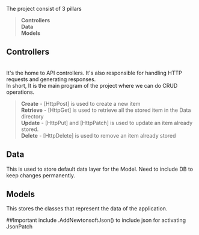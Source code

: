 The project consist of 3 pillars<br>
> <p>
  > <b>Controllers</b><br>
  > <b>Data</b><br>
  > <b>Models</b><br>
</p>

<h2>Controllers</h2><br>
It's the home to API controllers. It's also responsible for handling HTTP requests and generating responses.<br>
In short, It is the main program of the project where we can do CRUD operations.<br>

> <p>
  > <b>Create</b> - [HttpPost] is used to create a new item <br>
  > <b>Retrieve</b> - [HttpGet] is used to retrieve all the stored item in the Data directory<br>
  > <b>Update</b> - [HttpPut] and [HttpPatch] is used to update an item already stored.<br>
  > <b>Delete</b> - [HttpDelete] is used to remove an item already stored<br>
</p>

<h2>Data</h2>
This is used to store default data layer for the Model. Need to include DB to keep changes permanently.<br>

<h2>Models</h2>
This stores the classes that represent the data of the application. 

##Important
include .AddNewtonsoftJson() to include json for activating JsonPatch
